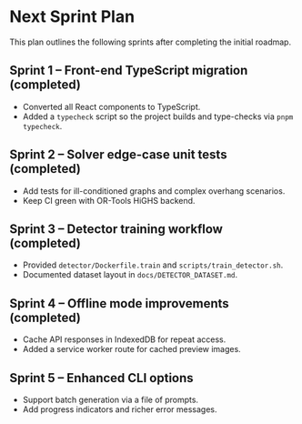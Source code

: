 # Next Sprint Plan

This plan outlines the following sprints after completing the initial roadmap.

## Sprint 1 – Front-end TypeScript migration (completed)
* Converted all React components to TypeScript.
* Added a `typecheck` script so the project builds and type-checks via `pnpm typecheck`.

## Sprint 2 – Solver edge-case unit tests (completed)
* Add tests for ill-conditioned graphs and complex overhang scenarios.
* Keep CI green with OR-Tools HiGHS backend.

## Sprint 3 – Detector training workflow (completed)
* Provided `detector/Dockerfile.train` and `scripts/train_detector.sh`.
* Documented dataset layout in `docs/DETECTOR_DATASET.md`.

## Sprint 4 – Offline mode improvements (completed)
* Cache API responses in IndexedDB for repeat access.
* Added a service worker route for cached preview images.

## Sprint 5 – Enhanced CLI options
* Support batch generation via a file of prompts.
* Add progress indicators and richer error messages.
